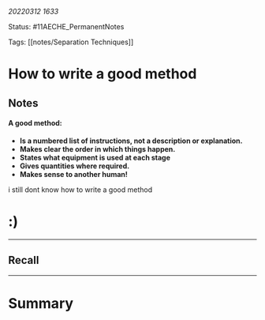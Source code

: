 
*20220312 1633*


Status: #11AECHE_PermanentNotes 

Tags: [[notes/Separation Techniques]]


# How to write a good method


## Notes
#### A good method:
-   **Is a numbered list of instructions, not a description or explanation.**
-   **Makes clear the order in which things happen.**
-   **States what equipment is used at each stage**
-   **Gives quantities where required.**
-   **Makes sense to another human!**


i still dont know how to write a good method

# :)

---
## Recall








---

# Summary